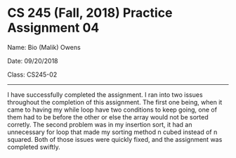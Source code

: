 # CS 245 (Fall, 2018) Practice Assignment 04


Name: Bio (Malik) Owens

Date: 09/20/2018

Class: CS245-02

-----------------------------------------------------------------------------------------------------------------------------

I have successfully completed the assignment. I ran into two issues throughout the completion of this assignment. The first one being, when it came to having my while loop have two conditions to keep going, one of them had to be before the other or else the array would not be sorted corretly. The second problem was in my insertion sort, it had an unnecessary for loop that made my sorting method n cubed instead of n squared. Both of those issues were quickly fixed, and the assignment was completed swiftly.

